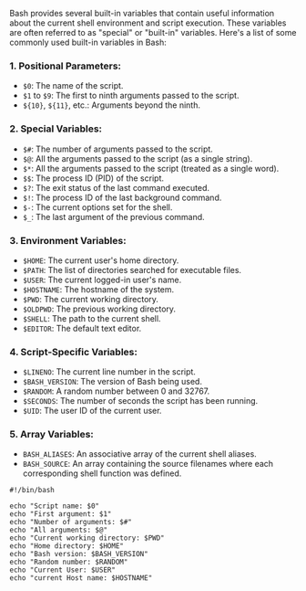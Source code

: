 
Bash provides several built-in variables that contain useful information about the current shell environment and script execution. These variables are often referred to as "special" or "built-in" variables. Here's a list of some commonly used built-in variables in Bash:

### 1. **Positional Parameters:**

- `$0`: The name of the script.
- `$1` to `$9`: The first to ninth arguments passed to the script.
- `${10}`, `${11}`, etc.: Arguments beyond the ninth.

### 2. **Special Variables:**

- `$#`: The number of arguments passed to the script.
- `$@`: All the arguments passed to the script (as a single string).
- `$*`: All the arguments passed to the script (treated as a single word).
- `$$`: The process ID (PID) of the script.
- `$?`: The exit status of the last command executed.
- `$!`: The process ID of the last background command.
- `$-`: The current options set for the shell.
- `$_`: The last argument of the previous command.

### 3. **Environment Variables:**

- `$HOME`: The current user's home directory.
- `$PATH`: The list of directories searched for executable files.
- `$USER`: The current logged-in user's name.
- `$HOSTNAME`: The hostname of the system.
- `$PWD`: The current working directory.
- `$OLDPWD`: The previous working directory.
- `$SHELL`: The path to the current shell.
- `$EDITOR`: The default text editor.

### 4. **Script-Specific Variables:**

- `$LINENO`: The current line number in the script.
- `$BASH_VERSION`: The version of Bash being used.
- `$RANDOM`: A random number between 0 and 32767.
- `$SECONDS`: The number of seconds the script has been running.
- `$UID`: The user ID of the current user.

### 5. **Array Variables:**

- `BASH_ALIASES`: An associative array of the current shell aliases.
- `BASH_SOURCE`: An array containing the source filenames where each corresponding shell function was defined.

```
#!/bin/bash

echo "Script name: $0"
echo "First argument: $1"
echo "Number of arguments: $#"
echo "All arguments: $@"
echo "Current working directory: $PWD"
echo "Home directory: $HOME"
echo "Bash version: $BASH_VERSION"
echo "Random number: $RANDOM"
echo "Current User: $USER"
echo "current Host name: $HOSTNAME"
```